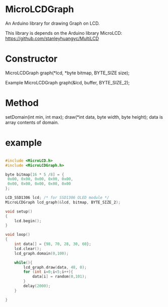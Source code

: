MicroLCDGraph
=============

An Arduino library for drawing Graph on LCD.

This library is depends on the Arduino library MicroLCD:
https://github.com/stanleyhuangyc/MultiLCD

# Constructor
MicroLCDGraph graph(*lcd, *byte bitmap, BYTE_SIZE size);

Example
MicroLCDGraph graph(&lcd, buffer, BYTE_SIZE_2);

# Method
setDomain(int min, int max);
draw(*int data, byte width, byte height);
data is array contents of domain.

# example

```C++

#include <MicroLCD.h>
#include <MicroLCDGraph.h>

byte bitmap[16 * 5 /8] = {
 0x00, 0x00, 0x00, 0x00, 0x00,
 0x00, 0x00, 0x00, 0x00, 0x00
};

LCD_SSD1306 lcd; /* for SSD1306 OLED module */
MicroLCDGraph lcd_graph(&lcd, bitmap, BYTE_SIZE_2);

void setup()
{
    lcd.begin();
}

void loop()
{
    int data[] = {98, 70, 28, 30, 60};
    lcd.clear();
    lcd_graph.domain(0,100);

    while(){
        lcd_graph.draw(data, 48, 0);
        for (int i=0;i<5;i++){
            data[i] = random(0,101);
        }
        delay(2000);
    }

}

```
